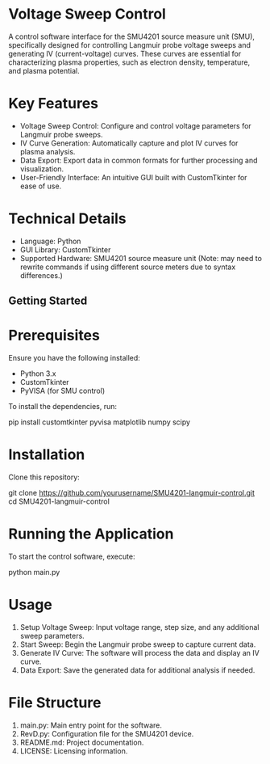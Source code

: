 # Voltage Sweep Control
A control software interface for the SMU4201 source measure unit (SMU), specifically designed for controlling Langmuir probe voltage sweeps and generating IV (current-voltage) curves. These curves are essential for characterizing plasma properties, such as electron density, temperature, and plasma potential.

# Key Features
 - Voltage Sweep Control: Configure and control voltage parameters for Langmuir probe sweeps.
 - IV Curve Generation: Automatically capture and plot IV curves for plasma analysis.
 - Data Export: Export data in common formats for further processing and visualization.
 - User-Friendly Interface: An intuitive GUI built with CustomTkinter for ease of use.

# Technical Details
 - Language: Python
 - GUI Library: CustomTkinter
 - Supported Hardware: SMU4201 source measure unit (Note: may need to rewrite commands if using different source meters due to syntax differences.)

## Getting Started
# Prerequisites
Ensure you have the following installed:
 - Python 3.x
 - CustomTkinter
 - PyVISA (for SMU control)

To install the dependencies, run:

pip install customtkinter pyvisa matplotlib numpy scipy

# Installation
Clone this repository:

git clone https://github.com/yourusername/SMU4201-langmuir-control.git
cd SMU4201-langmuir-control

# Running the Application
To start the control software, execute:

python main.py

# Usage
1. Setup Voltage Sweep: Input voltage range, step size, and any additional sweep parameters.
2. Start Sweep: Begin the Langmuir probe sweep to capture current data.
3. Generate IV Curve: The software will process the data and display an IV curve.
4. Data Export: Save the generated data for additional analysis if needed.

# File Structure
1. main.py: Main entry point for the software.
2. RevD.py: Configuration file for the SMU4201 device.
3. README.md: Project documentation.
4. LICENSE: Licensing information.
